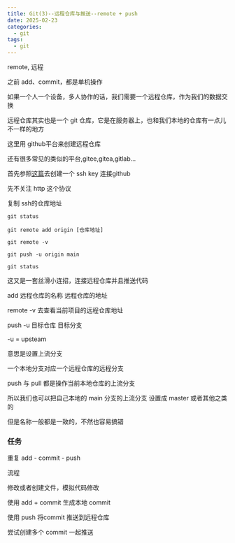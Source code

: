 ```yaml
---
title: Git(3)--远程仓库与推送--remote + push
date: 2025-02-23
categories:
  - git
tags:
  - git
---
```


remote, 远程

之前 add、commit，都是单机操作

如果一个人一个设备，多人协作的话，我们需要一个远程仓库，作为我们的数据交换

远程仓库其实也是一个 git 仓库，它是在服务器上，也和我们本地的仓库有一点儿不一样的地方

这里用 github平台来创建远程仓库

还有很多常见的类似的平台,gitee,gitea,gitlab...

首先参照[这篇](../Config/03)去创建一个 ssh key 连接github

先不关注 http 这个协议

复制 ssh的仓库地址

```
git status

git remote add origin [仓库地址]

git remote -v

git push -u origin main

git status

```

这又是一套丝滑小连招，连接远程仓库并且推送代码
 
add 远程仓库的名称  远程仓库的地址

remote -v 去查看当前项目的远程仓库地址

push -u 目标仓库 目标分支

-u = upsteam

意思是设置上流分支

一个本地分支对应一个远程仓库的远程分支

push 与 pull 都是操作当前本地仓库的上流分支

所以我们也可以把自己本地的 main 分支的上流分支 设置成 master 或者其他之类的

但是名称一般都是一致的，不然也容易搞错


### 任务

重复 add - commit - push

流程

修改或者创建文件，模拟代码修改

使用 add + commit 生成本地 commit

使用 push 将commit 推送到远程仓库

尝试创建多个 commit 一起推送
